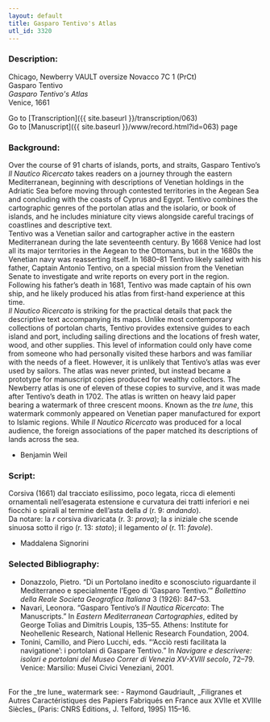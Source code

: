 ```yaml
---
layout: default
title: Gasparo Tentivo's Atlas
utl_id: 3320
---
```


###  Description:

Chicago, Newberry VAULT oversize Novacco 7C 1 (PrCt)<br>
Gasparo Tentivo<br>
_Gasparo Tentivo's Atlas_<br>
Venice, 1661

Go to [Transcription]({{ site.baseurl }}/transcription/063)<br>
Go to [Manuscript]({{ site.baseurl }}/www/record.html?id=063) page 

###  Background:

Over the course of 91 charts of islands, ports, and straits, Gasparo Tentivo’s _Il Nautico Ricercato_ takes readers on a journey through the eastern Mediterranean, beginning with descriptions of Venetian holdings in the Adriatic Sea before moving through contested territories in the Aegean Sea and concluding with the coasts of Cyprus and Egypt. Tentivo combines the cartographic genres of the portolan atlas and the isolario, or book of islands, and he includes miniature city views alongside careful tracings of coastlines and descriptive text. </br>
Tentivo was a Venetian sailor and cartographer active in the eastern Mediterranean during the late seventeenth century. By 1668 Venice had lost all its major territories in the Aegean to the Ottomans, but in the 1680s the Venetian navy was reasserting itself. In 1680–81 Tentivo likely sailed with his father, Captain Antonio Tentivo, on a special mission from the Venetian Senate to investigate and write reports on every port in the region. Following his father’s death in 1681, Tentivo was made captain of his own ship, and he likely produced his atlas from first-hand experience at this time. </br>
_Il Nautico Ricercato_ is striking for the practical details that pack the descriptive text accompanying its maps. Unlike most contemporary collections of portolan charts, Tentivo provides extensive guides to each island and port, including sailing directions and the locations of fresh water, wood, and other supplies. This level of information could only have come from someone who had personally visited these harbors and was familiar with the needs of a fleet. However, it is unlikely that Tentivo’s atlas was ever used by sailors. The atlas was never printed, but instead became a prototype for manuscript copies produced for wealthy collectors. The Newberry atlas is one of eleven of these copies to survive, and it was made after Tentivo’s death in 1702. The atlas is written on heavy laid paper bearing a watermark of three crescent moons. Known as the _tre lune_, this watermark commonly appeared on Venetian paper manufactured for export to Islamic regions. While _Il Nautico Ricercato_ was produced for a local audience, the foreign associations of the paper matched its descriptions of lands across the sea. </br>
-  Benjamin Weil

###  Script:

Corsiva (1661) dal tracciato esilissimo, poco legata, ricca di elementi ornamentali nell’esagerata estensione e curvatura dei tratti inferiori e nei fiocchi o spirali al termine dell’asta della _d_ (r. 9: _andando_).<br>
Da notare: la _r_ corsiva divaricata (r. 3: _prova_); la _s_ iniziale che scende sinuosa sotto il rigo (r. 13: _stato_); il legamento _ol_ (r. 11: _favole_).<br>
- Maddalena Signorini

###  Selected Bibliography:
- Donazzolo, Pietro. “Di un Portolano inedito e sconosciuto riguardante il Mediterraneo e specialmente l’Egeo di ‘Gasparo Tentivo.’” _Bollettino della Reale Societa Geografica Italiana_ 3 (1926): 847–53.
- Navari, Leonora. “Gasparo Tentivo’s _Il Nautica Ricercato_: The Manuscripts.” In _Eastern Mediterranean Cartographies_, edited by George Tolias and Dimitris Loupis, 135–55. Athens: Institute for Neohellenic Research, National Hellenic Research Foundation, 2004.
- Tonini, Camillo, and Piero Lucchi, eds. “‘Acciò resti facilitata la navigatione’: i portolani di Gaspare Tentivo.” In _Navigare e descrivere: isolari e portolani del Museo Correr di Venezia XV-XVIII secolo_, 72–79. Venice: Marsilio: Musei Civici Veneziani, 2001.
</br>
For the _tre lune_ watermark see:
- Raymond Gaudriault, _Filigranes et Autres Caractéristiques des Papiers Fabriqués en France aux XVIIe et XVIIIe Siècles_ (Paris: CNRS Éditions, J. Telford, 1995) 115–16.

